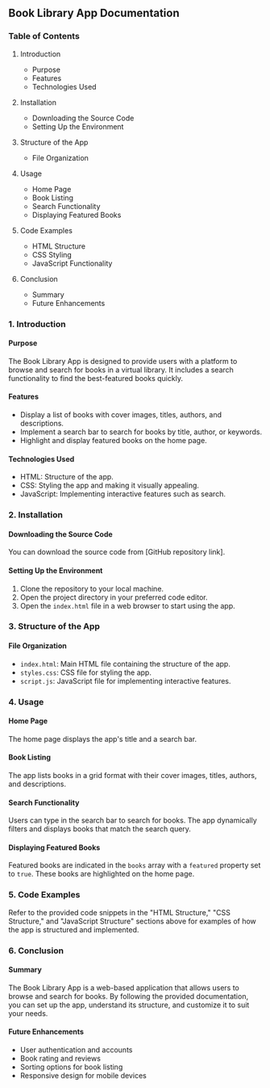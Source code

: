 ## Book Library App Documentation

### Table of Contents

1. Introduction
   - Purpose
   - Features
   - Technologies Used

2. Installation
   - Downloading the Source Code
   - Setting Up the Environment

3. Structure of the App
   - File Organization

4. Usage
   - Home Page
   - Book Listing
   - Search Functionality
   - Displaying Featured Books

5. Code Examples
   - HTML Structure
   - CSS Styling
   - JavaScript Functionality

6. Conclusion
   - Summary
   - Future Enhancements

### 1. Introduction

#### Purpose
The Book Library App is designed to provide users with a platform to browse and search for books in a virtual library. It includes a search functionality to find the best-featured books quickly.

#### Features
- Display a list of books with cover images, titles, authors, and descriptions.
- Implement a search bar to search for books by title, author, or keywords.
- Highlight and display featured books on the home page.

#### Technologies Used
- HTML: Structure of the app.
- CSS: Styling the app and making it visually appealing.
- JavaScript: Implementing interactive features such as search.

### 2. Installation

#### Downloading the Source Code
You can download the source code from [GitHub repository link].

#### Setting Up the Environment
1. Clone the repository to your local machine.
2. Open the project directory in your preferred code editor.
3. Open the `index.html` file in a web browser to start using the app.

### 3. Structure of the App

#### File Organization
- `index.html`: Main HTML file containing the structure of the app.
- `styles.css`: CSS file for styling the app.
- `script.js`: JavaScript file for implementing interactive features.


### 4. Usage

#### Home Page
The home page displays the app's title and a search bar.

#### Book Listing
The app lists books in a grid format with their cover images, titles, authors, and descriptions.

#### Search Functionality
Users can type in the search bar to search for books. The app dynamically filters and displays books that match the search query.

#### Displaying Featured Books
Featured books are indicated in the `books` array with a `featured` property set to `true`. These books are highlighted on the home page.

### 5. Code Examples

Refer to the provided code snippets in the "HTML Structure," "CSS Structure," and "JavaScript Structure" sections above for examples of how the app is structured and implemented.

### 6. Conclusion

#### Summary
The Book Library App is a web-based application that allows users to browse and search for books. By following the provided documentation, you can set up the app, understand its structure, and customize it to suit your needs.

#### Future Enhancements
- User authentication and accounts
- Book rating and reviews
- Sorting options for book listing
- Responsive design for mobile devices

